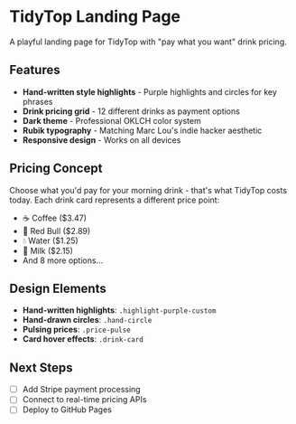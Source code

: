 # TidyTop Landing Page

A playful landing page for TidyTop with "pay what you want" drink pricing.

## Features

- **Hand-written style highlights** - Purple highlights and circles for key phrases
- **Drink pricing grid** - 12 different drinks as payment options
- **Dark theme** - Professional OKLCH color system
- **Rubik typography** - Matching Marc Lou's indie hacker aesthetic
- **Responsive design** - Works on all devices

## Pricing Concept

Choose what you'd pay for your morning drink - that's what TidyTop costs today. Each drink card represents a different price point:

- ☕ Coffee ($3.47)
- 🥤 Red Bull ($2.89)
- 💧 Water ($1.25)
- 🥛 Milk ($2.15)
- And 8 more options...

## Design Elements

- **Hand-written highlights**: `.highlight-purple-custom`
- **Hand-drawn circles**: `.hand-circle`
- **Pulsing prices**: `.price-pulse`
- **Card hover effects**: `.drink-card`

## Next Steps

- [ ] Add Stripe payment processing
- [ ] Connect to real-time pricing APIs
- [ ] Deploy to GitHub Pages